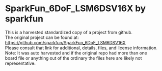
# SparkFun_6DoF_LSM6DSV16X by sparkfun  
This is a harvested standardized copy of a project from github.  
The original project can be found at:  
https://github.com/sparkfun/SparkFun_6DoF_LSM6DSV16X  
Please consult that link for additional, details, files, and license information.  
Note: It was auto harvested and if the original repo had more than one board file or anything out of the ordinary the files here are likely not representative.  
    